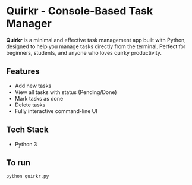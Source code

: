# Quirkr - Console-Based Task Manager

**Quirkr** is a minimal and effective task management app built with Python, designed to help you manage tasks directly from the terminal. Perfect for beginners, students, and anyone who loves quirky productivity.


## Features

* Add new tasks
* View all tasks with status (Pending/Done)
* Mark tasks as done
* Delete tasks
* Fully interactive command-line UI


## Tech Stack

* Python 3


## To run

```bash
python quirkr.py
```
